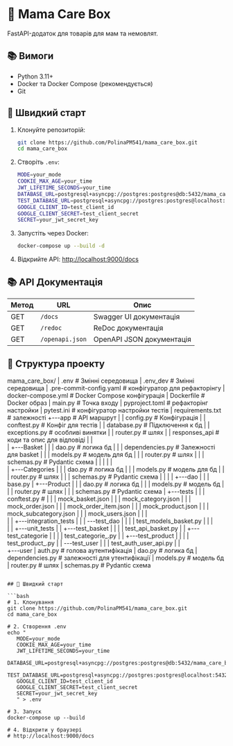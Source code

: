 # 🍼 Mama Care Box

FastAPI-додаток для товарів для мам та немовлят.

## 📚 Вимоги

- Python 3.11+
- Docker та Docker Compose (рекомендується)
- Git

## 🚀 Швидкий старт

1. Клонуйте репозиторій:
   ```bash
   git clone https://github.com/PolinaPM541/mama_care_box.git
   cd mama_care_box
   ```

2. Створіть `.env`:
   ```bash
   MODE=your_mode
   COOKIE_MAX_AGE=your_time
   JWT_LIFETIME_SECONDS=your_time
   DATABASE_URL=postgresql+asyncpg://postgres:postgres@db:5432/mama_care_box
   TEST_DATABASE_URL=postgresql+asyncpg://postgres:postgres@localhost:5432/test_mama_care_box
   GOOGLE_CLIENT_ID=test_client_id
   GOOGLE_CLIENT_SECRET=test_client_secret
   SECRET=your_jwt_secret_key
   ```

3. Запустіть через Docker:
   ```bash
   docker-compose up --build -d 
   ```

4. Відкрийте API: [http://localhost:9000/docs](http://localhost:9000/docs)

## 📚 API Документація


| Метод | URL | Опис |
|-------|-----|------|
| GET | `/docs` | Swagger UI документація |
| GET | `/redoc` | ReDoc документація |
| GET | `/openapi.json` | OpenAPI JSON документація |


## 📁 Структура проекту

mama_care_box/
|   .env # Змінні середовища
|   .env_dev # Змінні середовища
|   .pre-commit-config.yaml # конфігуратор для рефакторінгу 
|   docker-compose.yml  # Docker Compose конфігурація
|   Dockerfile # Docker образ
|   main.py # Точка входу
|   pyproject.toml # рефакторінг настройки
|   pytest.ini # конфігуратор настройки тестів
|   requirements.txt # залежності
+---app # API маршрут
|   |   config.py # Конфігурація
|   |   conftest.py # Конфіг для тестів
|   |   database.py # Підключення к бд
|   |   exceptions.py # особливі винятки 
|   |   router.py # шлях
|   |   responses_api # коди та опис  для відповіді 
|   |   
|   +---Basket
|   |   |   dao.py # логика бд
|   |   |   dependencies.py # Залежності для basket
|   |   |   models.py # модель для бд
|   |   |   router.py # шлях
|   |   |   schemas.py # Pydantic схема
|   |   |
|   |           
|   +---Categories
|   |   |   dao.py # логика бд
|   |   |   models.py # модель для бд
|   |   |   router.py # шлях
|   |   |   schemas.py #  Pydantic схема
|   |   |
|   +---dao
|   |   |   base.py
|   +---Product
|   |   |   dao.py # логика бд
|   |   |   models.py # модель бд
|   |   |   router.py # шлях
|   |   |   schemas.py #  Pydantic схема
|   +---tests
|   |   |   conftest.py #
|   |   |   mock_basket.json
|   |   |   mock_category.json
|   |   |   mock_order.json
|   |   |   mock_order_item.json
|   |   |   mock_product.json
|   |   |   mock_subcategory.json
|   |   |   mock_users.json
|   |   |   
|   |   +---integration_tests
|   |   |   \---test_dao
|   |   |       |   test_models_basket.py
|   |   |               
|   |   +---unit_tests
|   |      +---test_basket
|   |     |   |   test_api_basket.py
|   |     +---test_categorie
|   |     |   |   test_categorie_.py
|   |     +---test_product
|   |     |   |   test_product_.py
|   |     \---test_user
|   |         |   test_auth_user_api.py
|   |           
    +---user
       |   auth.py # голова аутентифікація
       |   dao.py # логика бд
       |   dependencies.py # залежності для утентифікації
       |   models.py # модель бд
       |   router.py # шлях
       |   schemas.py # Pydantic схема

```

## 🚀 Швидкий старт

```bash
# 1. Клонування
git clone https://github.com/PolinaPM541/mama_care_box.git
cd mama_care_box

# 2. Створення .env
echo "  
   MODE=your_mode
   COOKIE_MAX_AGE=your_time
   JWT_LIFETIME_SECONDS=your_time
   DATABASE_URL=postgresql+asyncpg://postgres:postgres@db:5432/mama_care_box
   TEST_DATABASE_URL=postgresql+asyncpg://postgres:postgres@localhost:5432/test_mama_care_box
   GOOGLE_CLIENT_ID=test_client_id
   GOOGLE_CLIENT_SECRET=test_client_secret
   SECRET=your_jwt_secret_key
   " > .env

# 3. Запуск
docker-compose up --build

# 4. Відкрити у браузері
# http://localhost:9000/docs
